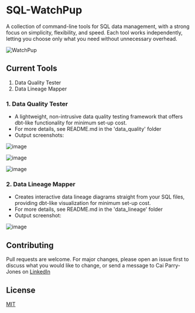 # SQL-WatchPup

A collection of command-line tools for SQL data management, with a strong focus on simplicity, flexibility, and speed. Each tool works independently, letting you choose only what you need without unnecessary overhead.

![WatchPup](https://github.com/user-attachments/assets/3d471972-557d-4883-87a5-bd3baf466025)


## Current Tools
1. Data Quality Tester
2. Data Lineage Mapper 

### 1. Data Quality Tester
- A lightweight, non-intrusive data quality testing framework that offers dbt-like functionality for minimum set-up cost.
- For more details, see README.md in the 'data_quality' folder
- Output screenshots:
 
![image](https://github.com/user-attachments/assets/58068cb8-f0bc-4ab0-be09-2cb965e7ba6a)

![image](https://github.com/user-attachments/assets/46aa706e-f044-4166-81d4-2689984f8a7a)

![image](https://github.com/user-attachments/assets/0ee6d300-3221-488f-960e-a6ad42ef7933)


### 2. Data Lineage Mapper 
- Creates interactive data lineage diagrams straight from your SQL files, providing dbt-like visualization for minimum set-up cost.
- For more details, see README.md in the 'data_lineage' folder
- Output screenshot:

![image](https://github.com/user-attachments/assets/616d58bf-714e-49a6-8637-33df1ca17a2e)


## Contributing

Pull requests are welcome. For major changes, please open an issue first to discuss what you would like to change, or send a message to Cai Parry-Jones on [LinkedIn](https://www.linkedin.com/in/cai-parry-jones-001008108/)

## License

[MIT](https://choosealicense.com/licenses/mit/)
